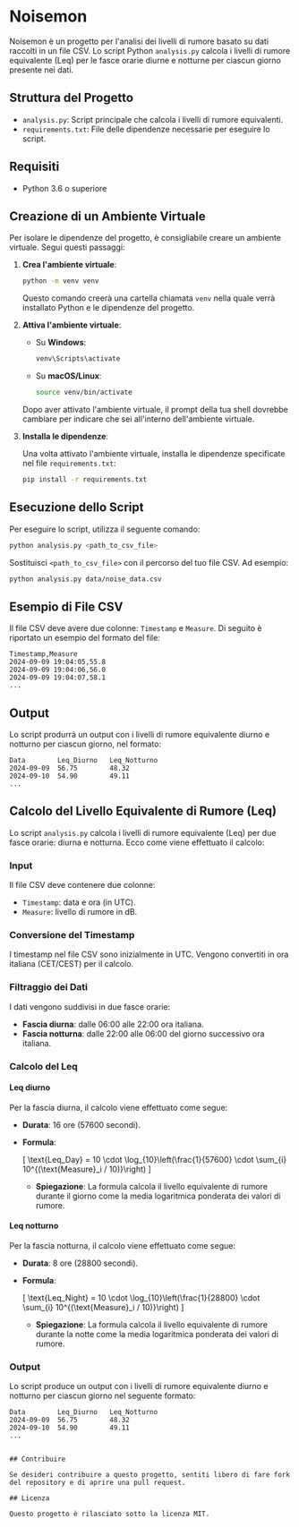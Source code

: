 # Noisemon

Noisemon è un progetto per l'analisi dei livelli di rumore basato su dati raccolti in un file CSV. Lo script Python `analysis.py` calcola i livelli di rumore equivalente (Leq) per le fasce orarie diurne e notturne per ciascun giorno presente nei dati.

## Struttura del Progetto

- `analysis.py`: Script principale che calcola i livelli di rumore equivalenti.
- `requirements.txt`: File delle dipendenze necessarie per eseguire lo script.

## Requisiti

- Python 3.6 o superiore

## Creazione di un Ambiente Virtuale

Per isolare le dipendenze del progetto, è consigliabile creare un ambiente virtuale. Segui questi passaggi:

1. **Crea l'ambiente virtuale**:
   
   ```bash
   python -m venv venv
   ```

   Questo comando creerà una cartella chiamata `venv` nella quale verrà installato Python e le dipendenze del progetto.

2. **Attiva l'ambiente virtuale**:

   - Su **Windows**:

     ```bash
     venv\Scripts\activate
     ```

   - Su **macOS/Linux**:

     ```bash
     source venv/bin/activate
     ```

   Dopo aver attivato l'ambiente virtuale, il prompt della tua shell dovrebbe cambiare per indicare che sei all'interno dell'ambiente virtuale.

3. **Installa le dipendenze**:

   Una volta attivato l'ambiente virtuale, installa le dipendenze specificate nel file `requirements.txt`:

   ```bash
   pip install -r requirements.txt
   ```

## Esecuzione dello Script

Per eseguire lo script, utilizza il seguente comando:

```bash
python analysis.py <path_to_csv_file>
```

Sostituisci `<path_to_csv_file>` con il percorso del tuo file CSV. Ad esempio:

```bash
python analysis.py data/noise_data.csv
```

## Esempio di File CSV

Il file CSV deve avere due colonne: `Timestamp` e `Measure`. Di seguito è riportato un esempio del formato del file:

```
Timestamp,Measure
2024-09-09 19:04:05,55.8
2024-09-09 19:04:06,56.0
2024-09-09 19:04:07,58.1
...
```

## Output

Lo script produrrà un output con i livelli di rumore equivalente diurno e notturno per ciascun giorno, nel formato:

```
Data        Leq_Diurno   Leq_Notturno
2024-09-09  56.75        48.32
2024-09-10  54.90        49.11
...
```

## Calcolo del Livello Equivalente di Rumore (Leq)

Lo script `analysis.py` calcola i livelli di rumore equivalente (Leq) per due fasce orarie: diurna e notturna. Ecco come viene effettuato il calcolo:

### Input

Il file CSV deve contenere due colonne:
- `Timestamp`: data e ora (in UTC).
- `Measure`: livello di rumore in dB.

### Conversione del Timestamp

I timestamp nel file CSV sono inizialmente in UTC. Vengono convertiti in ora italiana (CET/CEST) per il calcolo.

### Filtraggio dei Dati

I dati vengono suddivisi in due fasce orarie:
- **Fascia diurna**: dalle 06:00 alle 22:00 ora italiana.
- **Fascia notturna**: dalle 22:00 alle 06:00 del giorno successivo ora italiana.

### Calcolo del Leq

#### Leq diurno

Per la fascia diurna, il calcolo viene effettuato come segue:
- **Durata**: 16 ore (57600 secondi).
- **Formula**:

  \[
  \text{Leq\_Day} = 10 \cdot \log_{10}\left(\frac{1}{57600} \cdot \sum_{i} 10^{(\text{Measure}_i / 10)}\right)
  \]

  - **Spiegazione**: La formula calcola il livello equivalente di rumore durante il giorno come la media logaritmica ponderata dei valori di rumore.

#### Leq notturno

Per la fascia notturna, il calcolo viene effettuato come segue:
- **Durata**: 8 ore (28800 secondi).
- **Formula**:

  \[
  \text{Leq\_Night} = 10 \cdot \log_{10}\left(\frac{1}{28800} \cdot \sum_{i} 10^{(\text{Measure}_i / 10)}\right)
  \]

  - **Spiegazione**: La formula calcola il livello equivalente di rumore durante la notte come la media logaritmica ponderata dei valori di rumore.

### Output

Lo script produce un output con i livelli di rumore equivalente diurno e notturno per ciascun giorno nel seguente formato:

```
Data        Leq_Diurno   Leq_Notturno
2024-09-09  56.75        48.32
2024-09-10  54.90        49.11
...
```
```

## Contribuire

Se desideri contribuire a questo progetto, sentiti libero di fare fork del repository e di aprire una pull request.

## Licenza

Questo progetto è rilasciato sotto la licenza MIT.
